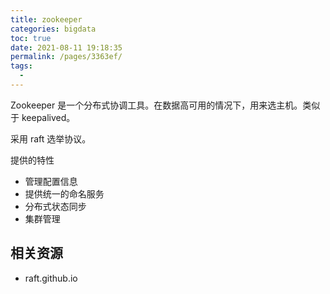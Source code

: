 ```yaml
---
title: zookeeper
categories: bigdata
toc: true
date: 2021-08-11 19:18:35
permalink: /pages/3363ef/
tags: 
  - 
---
```


Zookeeper 是一个分布式协调工具。在数据高可用的情况下，用来选主机。类似于 keepalived。

采用 raft 选举协议。

提供的特性

- 管理配置信息
- 提供统一的命名服务
- 分布式状态同步
- 集群管理


## 相关资源

- raft.github.io
